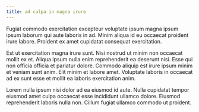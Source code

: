 ```yaml
---
title: ad culpa in magna irure
---
```


Fugiat commodo exercitation excepteur voluptate ipsum magna ipsum ipsum laborum qui aute laboris in ad. Minim aliqua id eu occaecat proident irure labore. Proident ex amet cupidatat consequat exercitation.

Est ut exercitation magna irure sunt. Nisi nostrud ut minim non occaecat mollit ex et. Aliqua ipsum nulla enim reprehenderit ea deserunt nisi. Esse qui non officia officia et pariatur dolore. Commodo aliquip est irure ipsum minim et veniam sunt anim. Elit minim et labore amet. Voluptate laboris in occaecat ad ex sunt esse et mollit ea laboris exercitation anim.

Lorem nulla ipsum nisi dolor ad ea eiusmod id aute. Nulla cupidatat tempor eiusmod amet culpa occaecat esse incididunt ullamco dolore. Eiusmod reprehenderit laboris nulla non. Cillum fugiat ullamco commodo ut proident.